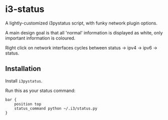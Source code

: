 i3-status
=========

A lightly-customized i3pystatus script, with funky network plugin options.

A main design goal is that all 'normal' information is displayed as white,
only important information is coloured.

Right click on network interfaces cycles between status -> ipv4 -> ipv6 -> status.

Installation
------------

Install `i3pystatus`.

Run this as your status command:

```
bar {
	position top
	status_command python ~/.i3/status.py
}
```

